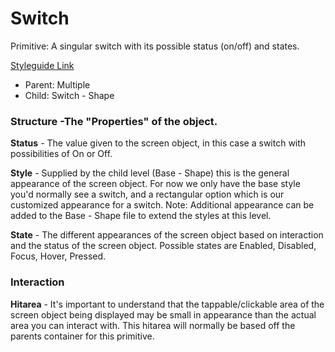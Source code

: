 # Switch

Primitive: A singular switch with its possible status (on/off) and states.

[Styleguide Link](https://zpl.io/bLvqy06)

- Parent: Multiple
- Child: Switch - Shape

### Structure -The "Properties" of the object.

**Status** - The value given to the screen object, in this case a switch with possibilities of On or Off.

**Style** - Supplied by the child level (Base - Shape) this is the general appearance of the screen object.  For now we only have the base style you'd normally see a switch, and a rectangular option which is our customized appearance for a switch.  Note: Additional appearance can be added to the Base - Shape file to extend the styles at this level.

**State** - The different appearances of the screen object based on interaction and the status of the screen object.  Possible states are Enabled, Disabled, Focus, Hover, Pressed.



### Interaction

**Hitarea** - It's important to understand that the tappable/clickable area of the screen object being displayed may be small in appearance than the actual area you can interact with.  This hitarea will normally be based off the parents container for this primitive.
